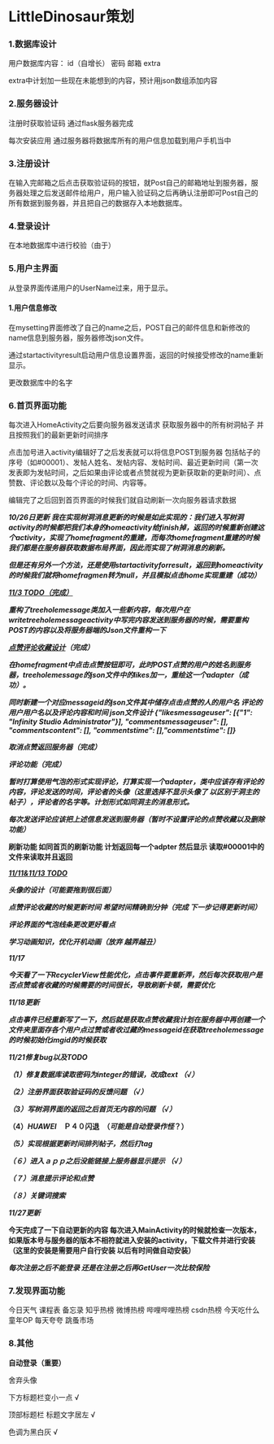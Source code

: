 # LittleDinosaur策划

### 1.数据库设计

用户数据库内容： id（自增长） 密码   邮箱  extra

extra中计划加一些现在未能想到的内容，预计用json数组添加内容

### 2.服务器设计

注册时获取验证码 通过flask服务器完成

每次安装应用 通过服务器将数据库所有的用户信息加载到用户手机当中

### 3.注册设计

在输入完邮箱之后点击获取验证码的按钮，就Post自己的邮箱地址到服务器，服务器处理之后发送邮件给用户，用户输入验证码之后再确认注册即可Post自己的所有数据到服务器，并且把自己的数据存入本地数据库。

### 4.登录设计

在本地数据库中进行校验（由于）

### 5.用户主界面

从登录界面传递用户的UserName过来，用于显示。

#### 1.用户信息修改

在mysetting界面修改了自己的name之后，POST自己的邮件信息和新修改的name信息到服务器，服务器修改json文件。

通过startactivityresult启动用户信息设置界面，返回的时候接受修改的name重新显示。

更改数据库中的名字

### 6.首页界面功能

每次进入HomeActivity之后要向服务器发送请求 获取服务器中的所有树洞帖子 并且按照我们的最新更新时间排序

点击加号进入activity编辑好了之后发表就可以将信息POST到服务器 包括帖子的序号（如#00001）、发帖人姓名、发帖内容、发帖时间、最近更新时间（第一次发表即为发帖时间，之后如果由评论或者点赞就视为更新获取新的更新时间）、点赞数、评论数以及每个评论的时间、内容等。

编辑完了之后回到首页界面的时候我们就自动刷新一次向服务器请求数据

***10/26日更新 我在实现树洞消息更新的时候是如此实现的：我们进入写树洞activity的时候都把我们本身的homeactivity给finish掉，返回的时候重新创建这个activity，实现了homefragment的重建，而每次homefragment重建的时候我们都是在服务器获取数据布局界面，因此而实现了树洞消息的刷新。***

***但是还有另外一个方法，还是使用startactivityforresult，返回到homeactivity的时候我们就将homefragmen转为null，并且模拟点击home实现重建（成功）***

<u>***11/3 TODO（完成）***</u>

***重构了treeholemessage类加入一些新内容，每次用户在writetreeholemessageactivity中写完内容发送到服务器的时候，需要重构POST的内容以及将服务器端的Json文件重构一下***



***<u>点赞评论收藏设计</u>（完成）***

***在homefragment中点击点赞按钮即可，此时POST点赞的用户的姓名到服务器，treeholemessage的json文件中的likes加一，重绘这一个adapter（成功）。***

***同时新建一个对应messageid的json文件其中储存点击点赞的人的用户名 评论的用户用户名以及评论内容和时间	json文件设计 {"likesmessageuser": [{"1": "Infinity Studio Administrator"}], "commentsmessageuser": [], "commentscontent": [], "commentstime": [],"commentstime": []}***	

***取消点赞返回服务器（完成）***



***评论功能（完成）***

***暂时打算使用气泡的形式实现评论，打算实现一个adapter，类中应该存有评论的内容，评论发送的时间，评论者的头像（这里选择不显示头像了  以区别于洞主的帖子），评论者的名字等。计划形式如同洞主的消息形式。***

***每次发送评论应该把上述信息发送到服务器（暂时不设置评论的点赞收藏以及删除功能）***

**刷新功能 如同首页的刷新功能 计划返回每一个adpter 然后显示 读取#00001中的文件来读取并且返回**



***<u>11/11&11/13 TODO</u>***

***头像的设计（可能要拖到很后面）***

***点赞评论收藏的时候更新时间*** ***希望时间精确到分钟（完成 下一步记得更新时间）***

***评论界面的气泡线条更改更好看点***

***学习动画知识，优化开机动画（放弃 越弄越丑）***



***11/17***

***今天看了一下RecyclerView性能优化，点击事件要重新弄，然后每次获取用户是否点赞或者收藏的时候需要的时间很长，导致刷新卡顿，需要优化***	

***11/18更新***

***点击事件已经重新写了一下，然后就是获取点赞收藏我计划在服务器中再创建一个文件夹里面存各个用户点过赞或者收过藏的messageid在获取treeholemessage的时候初始化imgid的时候获取*** 



***11/21修复bug以及TODO***

***（1）修复数据库读取密码为integer的错误，改成text	（√）***

***（2）注册界面获取验证码的反馈问题	（√）***

***（3）写树洞界面的返回之后首页无内容的问题	（√）***

**（4）*HUAWEI*　Ｐ４０闪退　（*可能是自动登录作怪*？）**

***（5）实现根据更新时间排列帖子，然后打tag***

***（６）进入ａｐｐ之后没能链接上服务器显示提示	（√）***

***（７）消息******提示评论和点赞***

***（８）关键词搜索***

***11/27更新***

**今天完成了一下自动更新的内容 每次进入MainActivity的时候就检查一次版本，如果版本号与服务器的版本不相符就进入安装的activity，下载文件并进行安装（这里的安装是需要用户自行安装		以后有时间做自动安装）**

***每次注册之后不能登录 还是在注册之后再GetUser一次比较保险***

### 7.发现界面功能

今日天气 课程表 备忘录 知乎热榜 微博热榜 哔哩哔哩热榜 csdn热榜 今天吃什么 童年OP 每天夸夸 跳蚤市场

### 8.其他

**自动登录（重要）**

舍弃头像

下方标题栏变小一点	√

顶部标题栏 标题文字居左	√

色调为黑白灰	√